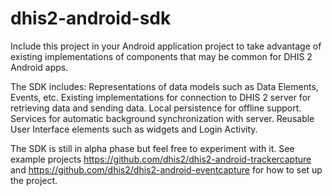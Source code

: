 # dhis2-android-sdk

Include this project in your Android application project to take advantage of existing implementations of components that may be common for DHIS 2 Android apps.

The SDK includes:
Representations of data models such as Data Elements, Events, etc.
Existing implementations for connection to DHIS 2 server for retrieving data and sending data.
Local persistence for offline support.
Services for automatic background synchronization with server.
Reusable User Interface elements such as widgets and Login Activity. 

The SDK is still in alpha phase but feel free to experiment with it. See example projects https://github.com/dhis2/dhis2-android-trackercapture and https://github.com/dhis2/dhis2-android-eventcapture for how to set up the project.
